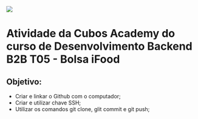 ![](https://i.imgur.com/xG74tOh.png)

# Atividade da Cubos Academy do curso de Desenvolvimento Backend B2B T05 - Bolsa iFood

## Objetivo:
- Criar e linkar o Github com o computador;
- Criar e utilizar chave SSH;
- Utilizar os comandos git clone, glit commit e git push;